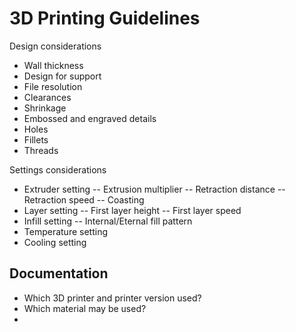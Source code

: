 # 3D Printing Guidelines

Design considerations

* Wall thickness
* Design for support
* File resolution
* Clearances
* Shrinkage
* Embossed and engraved details
* Holes
* Fillets
* Threads

Settings considerations

* Extruder setting -- Extrusion multiplier -- Retraction distance -- Retraction speed -- Coasting
* Layer setting -- First layer height -- First layer speed
* Infill setting -- Internal/Eternal fill pattern
* Temperature setting
* Cooling setting

## Documentation

* Which 3D printer and printer version used?
* Which material may be used?
* 
